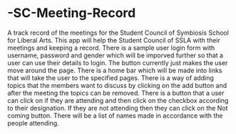 # -SC-Meeting-Record
A track record of the meetings for the Student Council of Symbiosis School for Liberal Arts.
This app will help the Student Council of SSLA with their meetings and keeping a record. 
There is a sample user login form with username, password and gender which will be imporved further so that a user can use their details to login. The button currently just makes the user move around the page.
There is a home bar which will be made into links that will take the user to the specified pages.
There is a way of adding topics that the members want to discuss by clicking on the add button and after the meeting the topics can be removed.
There is a button that a user can click on if they are attending and then click on the checkbox according to their designation. 
If they are not attending then they can click on the Not coming button.
There will be a list of names made in accordance with the people attending. 
